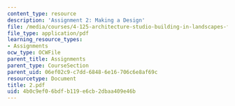 ```yaml
---
content_type: resource
description: 'Assignment 2: Making a Design'
file: /media/courses/4-125-architecture-studio-building-in-landscapes-fall-2002/4b0c9ef06bdfb119e6cb2dbaa409e46b_2.pdf
file_type: application/pdf
learning_resource_types:
- Assignments
ocw_type: OCWFile
parent_title: Assignments
parent_type: CourseSection
parent_uid: 06ef02c9-c7dd-6848-6e16-706c6e8af69c
resourcetype: Document
title: 2.pdf
uid: 4b0c9ef0-6bdf-b119-e6cb-2dbaa409e46b
---
```

